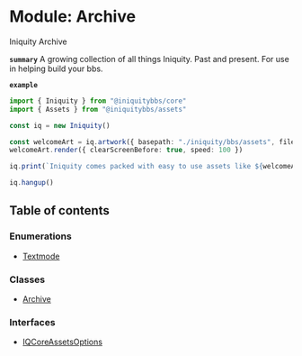 # Module: Archive

Iniquity Archive

**`summary`** A growing collection of all things Iniquity. Past and present. For use in helping build your bbs.

**`example`**
```typescript
import { Iniquity } from "@iniquitybbs/core"
import { Assets } from "@iniquitybbs/assets"

const iq = new Iniquity()

const welcomeArt = iq.artwork({ basepath: "./iniquity/bbs/assets", filename: Assets.sm_iniq2 })
welcomeArt.render({ clearScreenBefore: true, speed: 100 })

iq.print(`Iniquity comes packed with easy to use assets like ${welcomeArt.filename}`).pause()

iq.hangup()
```

## Table of contents

### Enumerations

- [Textmode](../enums/Archive.Textmode.md)

### Classes

- [Archive](../classes/Archive.Archive-1.md)

### Interfaces

- [IQCoreAssetsOptions](../interfaces/Archive.IQCoreAssetsOptions.md)

